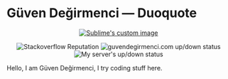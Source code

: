 # Güven Değirmenci — Duoquote
<p align="center">
  <a href="https://guvendegirmenci.com"><img src="https://lambda.sx/2OF.png" alt="Sublime's custom image"/></a>
</p>
<p align="center">
  <img src="https://img.shields.io/stackexchange/stackoverflow/r/7493063?color=%2366ccff&logo=stackoverflow" alt="Stackoverflow Reputation"/>
  <img src="https://img.shields.io/website?down_message=offline&label=guvendegirmenci.com&up_message=online&url=https%3A%2F%2Fguvendegirmenci.com" alt="guvendegirmenci.com up/down status"/>
  <img src="https://img.shields.io/uptimerobot/status/m785555578-993136aab7bb4ff829023ffe?label=Server%20Status" alt="My server's up/down status"/>
</p>

Hello, I am Güven Değirmenci, I try coding stuff here.
